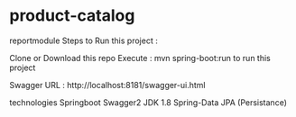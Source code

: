 # product-catalog
reportmodule
Steps to Run this project :

Clone or Download this repo
Execute :  mvn spring-boot:run to run this project

Swagger URL : http://localhost:8181/swagger-ui.html

technologies
Springboot
Swagger2 
JDK 1.8
Spring-Data JPA (Persistance)
